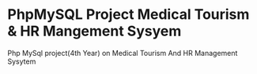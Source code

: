 # PhpMySQL Project Medical Tourism & HR Mangement Sysyem
Php MySql project(4th Year) on Medical Tourism And HR Management Sysytem
